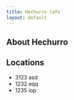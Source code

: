 ```yaml
---
title: Hechurro Cafe
layout: default
---
```

## About Hechurro

## Locations
- 3123 asd
- 1232 eqq
- 1235 iop
